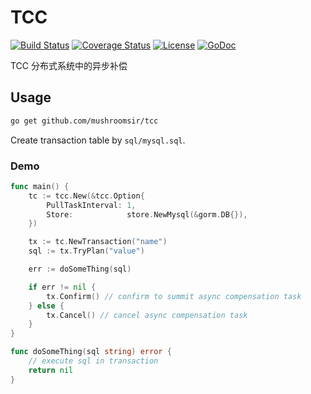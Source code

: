 # TCC

[![Build Status](https://img.shields.io/travis/mushroomsir/tcc.svg?style=flat-square)](https://travis-ci.org/mushroomsir/tcc)
[![Coverage Status](http://img.shields.io/coveralls/mushroomsir/tcc.svg?style=flat-square)](https://coveralls.io/github/mushroomsir/tcc?branch=master)
[![License](http://img.shields.io/badge/license-mit-blue.svg?style=flat-square)](https://raw.githubusercontent.com/mushroomsir/tcc/master/LICENSE)
[![GoDoc](http://img.shields.io/badge/go-documentation-blue.svg?style=flat-square)](https://pkg.go.dev/github.com/mushroomsir/tcc)

TCC 分布式系统中的异步补偿

## Usage
```sh
go get github.com/mushroomsir/tcc
```
Create transaction table by `sql/mysql.sql`.

### Demo

```go
func main() {
	tc := tcc.New(&tcc.Option{
		PullTaskInterval: 1,
		Store:            store.NewMysql(&gorm.DB{}),
	})

	tx := tc.NewTransaction("name")
	sql := tx.TryPlan("value")

	err := doSomeThing(sql)

	if err != nil {
		tx.Confirm() // confirm to summit async compensation task
	} else {
		tx.Cancel() // cancel async compensation task
	}
}

func doSomeThing(sql string) error {
    // execute sql in transaction 
	return nil
}
```



